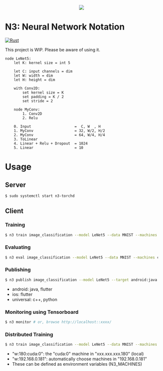 <div align="center">
  <img src="https://github.com/kerryeon/n3/blob/master/assets/logo.png">
</div>

# N3: Neural Network Notation

[![Rust](https://github.com/kerryeon/n3/workflows/Rust/badge.svg)](https://travis-ci.com/kerryeon/n3)

This project is WIP. Please be aware of using it.

```
node LeNet5:
    let K: kernel size = int 5

    let C: input channels = dim
    let W: width = dim
    let H: height = dim

    with Conv2D:
        set kernel size = K
        set padding = K / 2
        set stride = 2

    node MyConv:
        1. Conv2D
        2. Relu

    0. Input                    =  C, W  , H
    1. MyConv                   = 32, W/2, H/2
    2. MyConv                   = 64, W/4, H/4
    3. ToLinear
    4. Linear + Relu + Dropout  = 1024
    5. Linear                   = 10
```

# Usage

## Server

``` bash
$ sudo systemctl start n3-torchd
```

## Client

### Training

``` bash
$ n3 train image_classification --model LeNet5 --data MNIST --machines cuda
```

### Evaluating

``` bash
$ n3 eval image_classification --model LeNet5 --data MNIST --machines cuda
```

### Publishing

``` bash
$ n3 publish image_classification --model LeNet5 --target android:java
```

* android: java, flutter
* ios: flutter
* universal: c++, python

### Monitoring using Tensorboard

``` bash
$ n3 monitor # or, browse http://localhost::xxxx/
```

### Distributed Training

``` bash
$ n3 train image_classification --model LeNet5 --data MNIST --machines w:180:cuda:0 w:192.168.0.181 cpu
```

* "w:180:cuda:0": the "cuda:0" machine in "xxx.xxx.xxx.180" (local)
* "w:192.168.0.181": automatically choose machines in "192.168.0.181"
* These can be defined as environment variables (N3_MACHINES)

